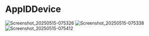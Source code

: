 # AppIDDevice
![Screenshot_20250515-075326](https://github.com/user-attachments/assets/a9b26f37-05f7-4d69-acec-04d225b5d002)
![Screenshot_20250515-075338](https://github.com/user-attachments/assets/cd40612f-4c26-41a6-b92d-fcc98b3e61a6)
![Screenshot_20250515-075412](https://github.com/user-attachments/assets/70c94ac3-d45e-4b42-9c67-cfefa02ad806)
